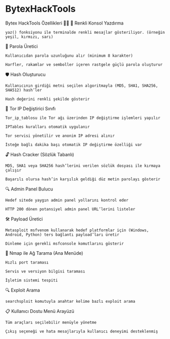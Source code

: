 # BytexHackTools

Bytex HackTools Özellikleri 🚀🔐
🎨 Renkli Konsol Yazdırma

    yaz() fonksiyonu ile terminalde renkli mesajlar gösteriliyor. (örneğin yeşil, kırmızı, sarı)

🔑 Parola Üretici

    Kullanıcıdan parola uzunluğunu alır (minimum 8 karakter)

    Harfler, rakamlar ve semboller içeren rastgele güçlü parola oluşturur

🛡️ Hash Oluşturucu

    Kullanıcının girdiği metni seçilen algoritmayla (MD5, SHA1, SHA256, SHA512) hash’ler

    Hash değerini renkli şekilde gösterir

🧅 Tor IP Değiştirici Sınıfı

    Tor_ip_tablosu ile Tor ağı üzerinden IP değiştirme işlemleri yapılır

    IPTables kuralları otomatik uygulanır

    Tor servisi yönetilir ve anonim IP adresi alınır

    İsteğe bağlı dakika başı otomatik IP değiştirme özelliği var

🔓 Hash Cracker (Sözlük Tabanlı)

    MD5, SHA1 veya SHA256 hash’lerini verilen sözlük dosyası ile kırmaya çalışır

    Başarılı olursa hash’in karşılık geldiği düz metin parolayı gösterir

🔍 Admin Panel Bulucu

    Hedef sitede yaygın admin panel yollarını kontrol eder

    HTTP 200 dönen potansiyel admin panel URL’lerini listeler

🛠️ Payload Üretici

    Metasploit msfvenom kullanarak hedef platformlar için (Windows, Android, Python) ters bağlantı payload’ları üretir

    Dinleme için gerekli msfconsole komutlarını gösterir

📡 Nmap ile Ağ Tarama (Ana Menüde)

    Hızlı port taraması

    Servis ve versiyon bilgisi taraması

    İşletim sistemi tespiti

🔍 Exploit Arama

    searchsploit komutuyla anahtar kelime bazlı exploit arama

📋 Kullanıcı Dostu Menü Arayüzü

    Tüm araçları seçilebilir menüyle yönetme

    Çıkış seçeneği ve hata mesajlarıyla kullanıcı deneyimi desteklenmiş
